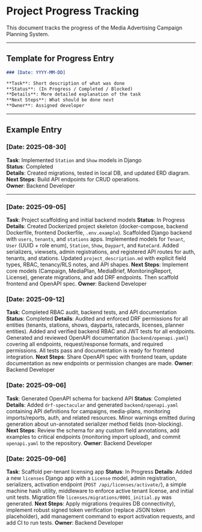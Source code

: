 # Project Progress Tracking

This document tracks the progress of the Media Advertising Campaign Planning System.

---

## Template for Progress Entry
```markdown
### [Date: YYYY-MM-DD]

**Task**: Short description of what was done  
**Status**: (In Progress / Completed / Blocked)  
**Details**: More detailed explanation of the task  
**Next Steps**: What should be done next  
**Owner**: Assigned developer
```

---

## Example Entry
### [Date: 2025-08-30]

**Task**: Implemented `Station` and `Show` models in Django  
**Status**: Completed  
**Details**: Created migrations, tested in local DB, and updated ERD diagram.  
**Next Steps**: Build API endpoints for CRUD operations.  
**Owner**: Backend Developer

---

### [Date: 2025-09-05]

**Task**: Project scaffolding and initial backend models
**Status**: In Progress
**Details**: Created Dockerized project skeleton (docker-compose, backend Dockerfile, frontend Dockerfile, `.env.example`). Scaffolded Django backend with `users`, `tenants`, and `stations` apps. Implemented models for `Tenant`, `User` (UUID + role enum), `Station`, `Show`, `Daypart`, and `RateCard`. Added serializers, viewsets, admin registrations, and registered API routes for auth, tenants, and stations. Updated `project_description.md` with explicit field types, RBAC, tenancy/RLS notes, and API shapes.
**Next Steps**: Implement core models (Campaign, MediaPlan, MediaBrief, MonitoringReport, License), generate migrations, and add DRF endpoints. Then scaffold frontend and OpenAPI spec.
**Owner**: Backend Developer



### [Date: 2025-09-12]

**Task**: Completed RBAC audit, backend tests, and API documentation
**Status**: Completed
**Details**: Audited and enforced DRF permissions for all entities (tenants, stations, shows, dayparts, ratecards, licenses, planner entities). Added and verified backend RBAC and JWT tests for all endpoints. Generated and reviewed OpenAPI documentation (`backend/openapi.yaml`) covering all endpoints, request/response formats, and required permissions. All tests pass and documentation is ready for frontend integration.
**Next Steps**: Share OpenAPI spec with frontend team, update documentation as new endpoints or permission changes are made.
**Owner**: Backend Developer

### [Date: 2025-09-06]

**Task**: Generated OpenAPI schema for backend API
**Status**: Completed
**Details**: Added `drf-spectacular` and generated `backend/openapi.yaml` containing API definitions for campaigns, media-plans, monitoring imports/reports, auth, and related resources. Minor warnings emitted during generation about un-annotated serializer method fields (non-blocking).
**Next Steps**: Review the schema for any custom field annotations, add examples to critical endpoints (monitoring import upload), and commit `openapi.yaml` to the repository.
**Owner**: Backend Developer

### [Date: 2025-09-06]

**Task**: Scaffold per-tenant licensing app
**Status**: In Progress
**Details**: Added a new `licenses` Django app with a `License` model, admin registration, serializers, activation endpoint (`POST /api/licenses/activate/`), a simple machine hash utility, middleware to enforce active tenant license, and initial unit tests. Migration file `licenses/migrations/0001_initial.py` was generated.
**Next Steps**: Apply migrations (requires DB connectivity), implement robust signed token verification (replace JSON token placeholder), add management command to export activation requests, and add CI to run tests.
**Owner**: Backend Developer


